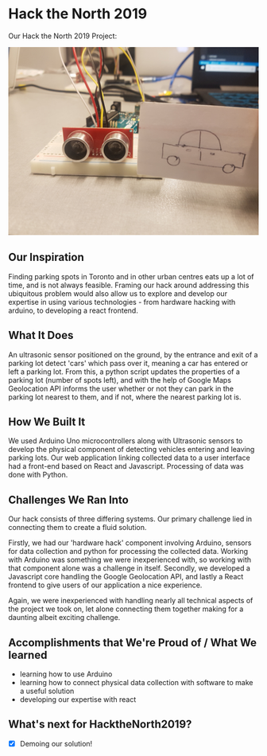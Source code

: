 # Hack the North 2019
Our Hack the North 2019 Project:

![Screenshot](car_detection_system.jpg)

## Our Inspiration
Finding parking spots in Toronto and in other urban centres eats up a lot of time, and is not always feasible. Framing our hack around addressing this ubiquitous problem would also allow us to explore and develop our expertise in using various technologies - from hardware hacking with arduino, to developing a react frontend.

## What It Does
An ultrasonic sensor positioned on the ground, by the entrance and exit of a parking lot detect 'cars' which pass over it, meaning a car has entered or left a parking lot. From this, a python script updates the properties of a parking lot (number of spots left), and with the help of Google Maps Geolocation API informs the user whether or not they can park in the parking lot nearest to them, and if not, where the nearest parking lot is.

## How We Built It
We used Arduino Uno microcontrollers along with Ultrasonic sensors to develop the physical component of detecting vehicles entering and leaving parking lots. Our web application linking collected data to a user interface had a front-end based on React and Javascript. Processing of data was done with Python.

## Challenges We Ran Into
Our hack consists of three differing systems. Our primary challenge lied in connecting them to create a fluid solution.

Firstly, we had our 'hardware hack' component involving Arduino, sensors for data collection and python for processing the collected data. Working with Arduino was something we were inexperienced with, so working with that component alone was a challenge in itself. Secondly, we developed a Javascript core handling the Google Geolocation API, and lastly a React frontend to give users of our application a nice experience.

Again, we were inexperienced with handling nearly all technical aspects of the project we took on, let alone connecting them together making for a daunting albeit exciting challenge.

## Accomplishments that We're Proud of / What We learned
 * learning how to use Arduino
 * learning how to connect physical data collection with software to make a useful solution
 * developing our expertise with react

## What's next for HacktheNorth2019?
- [x] Demoing our solution!
